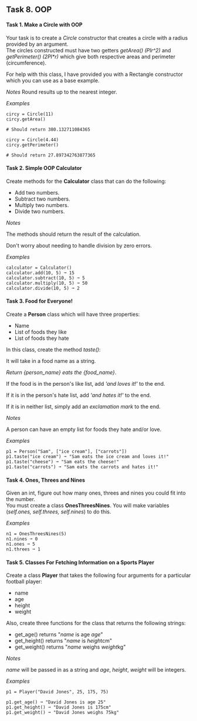 ## Task 8. OOP

#### Task 1. Make a Circle with OOP

Your task is to create a _Circle_ constructor that creates a circle with a radius provided by an argument.   
The circles constructed must have two getters _getArea() (PIr^2)_ and _getPerimeter() (2PI*r)_ which give both respective areas and perimeter (circumference).

For help with this class, I have provided you with a Rectangle constructor which you can use as a base example.
  
_Notes_
Round results up to the nearest integer.  

_Examples_  
```plaintext
circy = Circle(11)
circy.getArea()

# Should return 380.132711084365

circy = Circle(4.44)
circy.getPerimeter()

# Should return 27.897342763877365
```
  
 

#### Task 2. Simple OOP Calculator 

Create methods for the **Calculator** class that can do the following:

- Add two numbers.
- Subtract two numbers.
- Multiply two numbers.
- Divide two numbers.  

_Notes_  

The methods should return the result of the calculation.  

Don't worry about needing to handle division by zero errors.

_Examples_  
```plaintext
calculator = Calculator()
calculator.add(10, 5) ➞ 15
calculator.subtract(10, 5) ➞ 5
calculator.multiply(10, 5) ➞ 50
calculator.divide(10, 5) ➞ 2
```


#### Task 3. Food for Everyone!

Create a **Person** class which will have three properties:

- Name
- List of foods they like
- List of foods they hate  

In this class, create the method _taste()_:

It will take in a food name as a string.  

_Return {person_name} eats the {food_name}_.  

If the food is in the person's like list, add _'and loves it!'_ to the end.  

If it is in the person's hate list, add _'and hates it!'_ to the end.  

If it is in neither list, simply add an _exclamation mark_ to the end.  

_Notes_  

A person can have an empty list for foods they hate and/or love.

_Examples_  
```plaintext
p1 = Person("Sam", ["ice cream"], ["carrots"])
p1.taste("ice cream") ➞ "Sam eats the ice cream and loves it!"
p1.taste("cheese") ➞ "Sam eats the cheese!"
p1.taste("carrots") ➞ "Sam eats the carrots and hates it!"
```


#### Task 4. Ones, Threes and Nines

Given an int, figure out how many ones, threes and nines you could fit into the number.   
You must create a class **OnesThreesNines**. You will make variables (_self.ones, self.threes, self.nines_) to do this.

_Examples_  
```plaintext
n1 = OnesThreesNines(5)
n1.nines ➞ 0
n1.ones ➞ 5
n1.threes ➞ 1
```

#### Task 5. Classes For Fetching Information on a Sports Player

Create a class **Player** that takes the following four arguments for a particular football player:

- name
- age
- height
- weight  

Also, create three functions for the class that returns the following strings:

- get_age() returns "_name_ is age _age_"
- get_height() returns "_name_ is *heigh*tcm"
- get_weight() returns "_name_ weighs *weight*kg"
 
_Notes_  

_name_ will be passed in as a string and _age_, _height_, _weight_ will be integers.  

_Examples_  
```plaintext
p1 = Player("David Jones", 25, 175, 75)

p1.get_age() ➞ "David Jones is age 25"
p1.get_height() ➞ "David Jones is 175cm"
p1.get_weight() ➞ "David Jones weighs 75kg"
```
